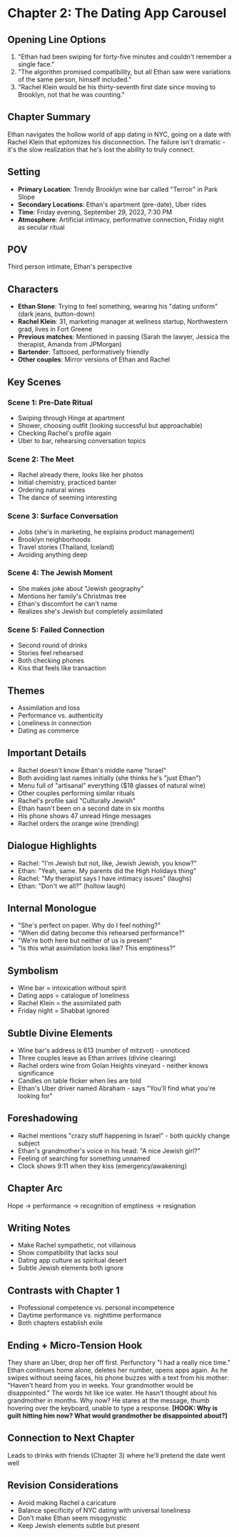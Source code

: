 # Chapter 2: The Dating App Carousel

## Opening Line Options
1. "Ethan had been swiping for forty-five minutes and couldn't remember a single face."
2. "The algorithm promised compatibility, but all Ethan saw were variations of the same person, himself included."
3. "Rachel Klein would be his thirty-seventh first date since moving to Brooklyn, not that he was counting."

## Chapter Summary
Ethan navigates the hollow world of app dating in NYC, going on a date with Rachel Klein that epitomizes his disconnection. The failure isn't dramatic - it's the slow realization that he's lost the ability to truly connect.

## Setting
- **Primary Location**: Trendy Brooklyn wine bar called "Terroir" in Park Slope
- **Secondary Locations**: Ethan's apartment (pre-date), Uber rides
- **Time**: Friday evening, September 29, 2023, 7:30 PM
- **Atmosphere**: Artificial intimacy, performative connection, Friday night as secular ritual

## POV
Third person intimate, Ethan's perspective

## Characters
- **Ethan Stone**: Trying to feel something, wearing his "dating uniform" (dark jeans, button-down)
- **Rachel Klein**: 31, marketing manager at wellness startup, Northwestern grad, lives in Fort Greene
- **Previous matches**: Mentioned in passing (Sarah the lawyer, Jessica the therapist, Amanda from JPMorgan)
- **Bartender**: Tattooed, performatively friendly
- **Other couples**: Mirror versions of Ethan and Rachel

## Key Scenes

### Scene 1: Pre-Date Ritual
- Swiping through Hinge at apartment
- Shower, choosing outfit (looking successful but approachable)
- Checking Rachel's profile again
- Uber to bar, rehearsing conversation topics

### Scene 2: The Meet
- Rachel already there, looks like her photos
- Initial chemistry, practiced banter
- Ordering natural wines
- The dance of seeming interesting

### Scene 3: Surface Conversation
- Jobs (she's in marketing, he explains product management)
- Brooklyn neighborhoods
- Travel stories (Thailand, Iceland)
- Avoiding anything deep

### Scene 4: The Jewish Moment
- She makes joke about "Jewish geography"
- Mentions her family's Christmas tree
- Ethan's discomfort he can't name
- Realizes she's Jewish but completely assimilated

### Scene 5: Failed Connection
- Second round of drinks
- Stories feel rehearsed
- Both checking phones
- Kiss that feels like transaction

## Themes
- Assimilation and loss
- Performance vs. authenticity
- Loneliness in connection
- Dating as commerce

## Important Details
- Rachel doesn't know Ethan's middle name "Israel"
- Both avoiding last names initially (she thinks he's "just Ethan")
- Menu full of "artisanal" everything ($18 glasses of natural wine)
- Other couples performing similar rituals
- Rachel's profile said "Culturally Jewish"
- Ethan hasn't been on a second date in six months
- His phone shows 47 unread Hinge messages
- Rachel orders the orange wine (trending)

## Dialogue Highlights
- Rachel: "I'm Jewish but not, like, Jewish Jewish, you know?"
- Ethan: "Yeah, same. My parents did the High Holidays thing"
- Rachel: "My therapist says I have intimacy issues" (laughs)
- Ethan: "Don't we all?" (hollow laugh)

## Internal Monologue
- "She's perfect on paper. Why do I feel nothing?"
- "When did dating become this rehearsed performance?"
- "We're both here but neither of us is present"
- "Is this what assimilation looks like? This emptiness?"

## Symbolism
- Wine bar = intoxication without spirit
- Dating apps = catalogue of loneliness
- Rachel Klein = the assimilated path
- Friday night = Shabbat ignored

## Subtle Divine Elements
- Wine bar's address is 613 (number of mitzvot) - unnoticed
- Three couples leave as Ethan arrives (divine clearing)
- Rachel orders wine from Golan Heights vineyard - neither knows significance
- Candles on table flicker when lies are told
- Ethan's Uber driver named Abraham - says "You'll find what you're looking for"

## Foreshadowing
- Rachel mentions "crazy stuff happening in Israel" - both quickly change subject
- Ethan's grandmother's voice in his head: "A nice Jewish girl?"
- Feeling of searching for something unnamed
- Clock shows 9:11 when they kiss (emergency/awakening)

## Chapter Arc
Hope → performance → recognition of emptiness → resignation

## Writing Notes
- Make Rachel sympathetic, not villainous
- Show compatibility that lacks soul
- Dating app culture as spiritual desert
- Subtle Jewish elements both ignore

## Contrasts with Chapter 1
- Professional competence vs. personal incompetence
- Daytime performance vs. nighttime performance
- Both chapters establish exile

## Ending + Micro-Tension Hook
They share an Uber, drop her off first. Perfunctory "I had a really nice time." Ethan continues home alone, deletes her number, opens apps again. As he swipes without seeing faces, his phone buzzes with a text from his mother: "Haven't heard from you in weeks. Your grandmother would be disappointed." The words hit like ice water. He hasn't thought about his grandmother in months. Why now? He stares at the message, thumb hovering over the keyboard, unable to type a response. **[HOOK: Why is guilt hitting him now? What would grandmother be disappointed about?]**

## Connection to Next Chapter
Leads to drinks with friends (Chapter 3) where he'll pretend the date went well

## Revision Considerations
- Avoid making Rachel a caricature
- Balance specificity of NYC dating with universal loneliness
- Don't make Ethan seem misogynistic
- Keep Jewish elements subtle but present